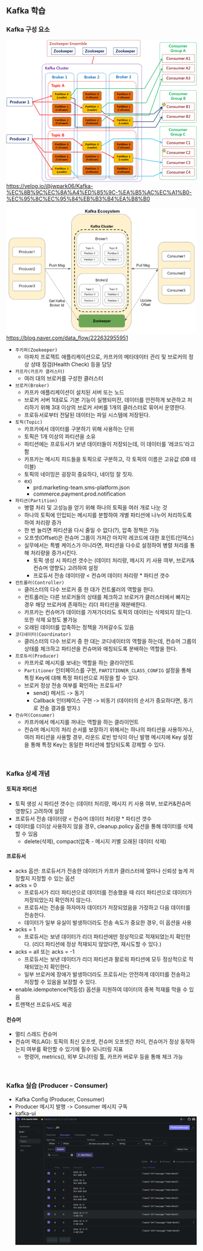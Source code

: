 ## Kafka 학습

### Kafka 구성 요소
![img.png](img.png)
https://velog.io/@jwpark06/Kafka-%EC%8B%9C%EC%8A%A4%ED%85%9C-%EA%B5%AC%EC%A1%B0-%EC%95%8C%EC%95%84%EB%B3%B4%EA%B8%B0

![img_1.png](img_1.png)
https://blog.naver.com/data_flow/222632955951

- `주키퍼(Zookeeper)`
    - 아파치 프로젝트 애플리케이션으로, 카프카의 메타데이터 관리 및 브로커의 정상 상태 점검(Health Check) 등을 담당
- `카프카(카프카 클러스터)`
    - 여러 대의 브로커를 구성한 클러스터
- `브로커(Broker)`
    - 카프카 애플리케이션이 설치된 서버 또는 노드
    - 브로커 서버 1대로도 기본 기능이 실행되미잔, 데이터를 안전하게 보관하고 처리하기 위해 3대 이상의 브로커 서버를 1개의 클러스터로 묶어서 운영한다.
    - 프로듀서로부터 전달된 데이터는 파일 시스템에 저장된다.
- `토픽(Topic)`
    - 카프카에서 데이터를 구분하기 위해 사용하는 단위
    - 토픽은 1개 이상의 파티션을 소유
    - 파티션에는 프로듀서가 보낸 데이터들이 저장되는데, 이 데이터를 ‘레코드’라고 함
    - 카프카는 메시지 피드들을 토픽으로 구분하고, 각 토픽의 이름은 고유값 (DB 테이블)
    - 토픽의 네이밍은 굉장히 중요하다, 네이밍 잘 짓자.
    - ex)
      - prd.marketing-team.sms-platform.json
      - commerce.payment.prod.notification
- `파티션(Partition)`
    - 병렬 처리 및 고성능을 얻기 위해 하나의 토픽을 여러 개로 나눈 것
    - 하나의 토픽에 인입되는 메시지를 분할하여 개별 파티션에 나누어 처리하도록 하여 처리량 증가
    - 한 번 늘리면 파티션을 다시 줄일 수 없다(?), 압축 정책은 가능
    - 오프셋(Offset)은 컨슈머 그룹이 가져간 마지막 레코드에 대한 포인트(인덱스)
    - 실무에서는 특별 케이스가 아니라면, 파티션을 다수로 설정하여 병렬 처리를 통해 처리량을 증가시킨다.
      - 토픽 생성 시 파티션 갯수는 (데이터 처리량, 메시지 키 사용 여부, 브로커&컨슈머 영향도) 고려하여 설정
      - 프로듀서 전송 데이터량 < 컨슈머 데이터 처리량 * 파티션 갯수
- `컨트롤러(Controller)`
    - 클러스터의 다수 브로커 중 한 대가 컨트롤러의 역할을 한다.
    - 컨트롤러는 다른 브로커들의 상태를 체크하고 브로커가 클러스터에서 빠지는 경우 해당 브로커에 존재하는 리더 파티션을 재분배한다.
    - 카프카는 컨슈머가 데이터를 가져가더라도 토픽의 데이터는 삭제되지 않는다. 또한 삭제 요청도 불가능
    - 오래된 데이터를 압축하는 정책을 가져갈수도 있음
- `코디네이터(Coordinator)`
    - 클러스터의 다수 브로커 중 한 대는 코디네이터의 역할을 하는데, 컨슈머 그룹의 상태를 체크하고 파티션을 컨슈머와 매칭되도록 분배하는 역할을 한다.
- `프로듀서(Producer)`
    - 카프카로 메시지를 보내는 역할을 하는 클라이언트
    - `Partitioner` 인터페이스를 구현, `PARTITIONER_CLASS_CONFIG` 설정을 통해 특정 Key에 대해 특정 파티션으로 저장을 할 수 있다.
    - 브로커 정상 전송 여부를 확인하는 프로듀서?
      - send() 메서드 -> 동기
      - Callback 인터페이스 구현 -> 비동기 (데이터의 순서가 중요하다면, 동기로 전송 결과를 받자.)
- `컨슈머(Consumer)`
    - 카프카에서 메시지를 꺼내는 역할을 하는 클라이언트
    - 컨슈머 메시지의 처리 순서를 보장하기 위해서는 하나의 파티션을 사용하거나, 여러 파티션을 사용할 경우, 라운드 로빈 방식이 아닌 발행 메시지에 Key 설정을 통해 특정 Key는 동일한 파티션에 할당되도록 강제할 수 있다.

<br>

### Kafka 상세 개념
#### 토픽과 파티션
- 토픽 생성 시 파티션 갯수는 (데이터 처리량, 메시지 키 사용 여부, 브로커&컨슈머 영향도) 고려하여 설정
- 프로듀서 전송 데이터량 < 컨슈머 데이터 처리량 * 파티션 갯수
- 데이터를 더이상 사용하지 않을 경우, cleanup.policy 옵션을 통해 데이터를 삭제할 수 있음
  - delete(삭제), compact(압축 - 메시지 키별 오래된 데이터 삭제)

#### 프로듀서
- acks 옵션: 프로듀서가 전송한 데이터가 카프카 클러스터에 얼마나 신뢰성 높게 저장할지 지정할 수 있는 옵션
- acks = 0
  - 프로듀서가 리더 파티션으로 데이터를 전송했을 때 리더 파티션으로 데이터가 저장되었는지 확인하지 않는다.
  - 프로듀서는 전송을 하자마자 데이터가 저장되었음을 가정하고 다음 데이터를 전송한다.
  - 데이터가 일부 유실이 발생하더라도 전송 속도가 중요한 경우, 이 옵션을 사용
- acks = 1
  - 프로듀서는 보낸 데이터가 리더 파티션에만 정상적으로 적재되었는지 확인한다. (리더 파티션에 정상 적재되지 않았다면, 재시도할 수 있다.)
- acks = all 또는 acks = -1
  - 프로듀서는 보낸 데이터가 리더 파티션과 팔로워 파티션에 모두 정상적으로 적재되었는지 확인한다.
  - 일부 브로커에 장애가 발생하더라도 프로듀서는 안전하게 데이터를 전송하고 저장할 수 있음을 보장할 수 있다.
- enable.idempotence(멱등성) 옵션을 지원하여 데이터의 중복 적재를 막을 수 있음
- 트랜잭션 프로듀서도 제공

#### 컨슈머
- 멀티 스레드 컨슈머
- 컨슈머 랙(LAG): 토픽의 최신 오프셋, 컨슈머 오프셋간 차이, 컨슈머가 정상 동작하는지 여부를 확인할 수 있기에 필수 모니터링 지표
  - 명령어, metrics(), 외부 모니터링 툴, 카프카 버로우 등을 통해 체크 가능

<br>

### Kafka 실습 (Producer - Consumer)
- Kafka Config (Producer, Consumer)
- Producer 메시지 발행 -> Consumer 메시지 구독
- kafka-ui
![img_2.png](img_2.png)
